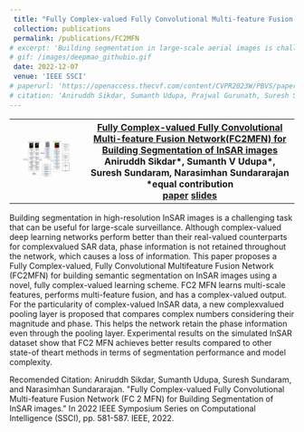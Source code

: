 ```yaml
---
 title: "Fully Complex-valued Fully Convolutional Multi-feature Fusion Network(FC2MFN) for Building Segmentation of InSAR images"
 collection: publications
 permalink: /publications/FC2MFN
# excerpt: 'Building segmentation in large-scale aerial images is challenging, especially for small buildings in dense and cluttered urban environments. Complex building structures with highly varied geometric footprints pose an additional challenge for the building segmentation task in satellite imagery. In this work, we propose to tackle the issue of detecting and segmenting small and complex-shaped buildings in Electro-Optical (EO) and SAR satellite imagery. A novel architecture Deep Multi-scale Aware Overcomplete Network (DeepMAO), is proposed that comprises an overcomplete branch that focuses on fine structural features and an undercomplete (U-Net) branch tasked to focus on coarse, semantic-rich features. Additionally, a novel self-regulating augmentation strategy, Loss-Mix, is proposed to increase pixel representation of misclassified pixels. DeepMAO is simple and efficient in accurately identifying small and geometrically complex buildings. Experimental results on SpaceNet 6 dataset, on both EO and SAR modalities, and the INRIA dataset show that DeepMAO achieves state-ofthe-art building segmentation performance, including small and complex-shaped buildings with a negligible increase in the parameter count. In addition, the presence of the overcomplete branch in DeepMAO helps in handling the speckle noise present in the SAR image modality.'
# gif: /images/deepmao_githubio.gif
 date: 2022-12-07
 venue: 'IEEE SSCI'
# paperurl: 'https://openaccess.thecvf.com/content/CVPR2023W/PBVS/papers Sikdar_DeepMAO_Deep_Multi-Scale_Aware_Overcomplete_Network_for_Building_Segmentation_in_CVPRW_2023_paper.pdf'
# citation: 'Aniruddh Sikdar, Sumanth Udupa, Prajwal Gurunath, Suresh Sundaram; Proceedings of the IEEE/CVF Conference on Computer Vision and Pattern Recognition (CVPR) Workshops, 2023, pp. 487-496.'
---
```


<table style="border-collapse: collapse; border: none; font-size:16px">
<tr style="border: none;">
<th style="border: none;"><img src="/images/FC2MFN.gif" width="75%" height="75%"/></th>
<th style="border: none; "><a href="https://arxiv.org/pdf/2212.07084.pdf">Fully Complex-valued Fully Convolutional Multi-feature Fusion Network(FC2MFN) for Building Segmentation of InSAR images</a><br>
Aniruddh Sikdar*, Sumanth V Udupa*, Suresh Sundaram, Narasimhan Sundararajan<br>
*equal contribution<br>
<a href="https://arxiv.org/pdf/2212.07084.pdf">paper</a>  <a href="https://docs.google.com/presentation/d/1YL2UnWHnB7iSNhJsbpOtb8Yc71zBNFfV/edit?usp=sharing&ouid=104963490925330429223&rtpof=true&sd=true">slides</a><br>

</th>
</tr>
</table>

Building segmentation in high-resolution InSAR images is a challenging task that can be useful for large-scale surveillance. Although complex-valued deep learning networks perform better than their real-valued counterparts for complexvalued SAR data, phase information is not retained throughout the network, which causes a loss of information. This paper proposes a Fully Complex-valued, Fully Convolutional Multifeature Fusion Network (FC2MFN) for building semantic segmentation on InSAR images using a novel, fully complex-valued learning scheme. FC2 MFN learns multi-scale features, performs multi-feature fusion, and has a complex-valued output. For the particularity of complex-valued InSAR data, a new complexvalued pooling layer is proposed that compares complex numbers considering their magnitude and phase. This helps the network retain the phase information even through the pooling layer. Experimental results on the simulated InSAR dataset show that FC2 MFN achieves better results compared to other state-of theart methods in terms of segmentation performance and model complexity.<br>

Recomended Citation: Aniruddh Sikdar, Sumanth Udupa, Suresh Sundaram, and Narasimhan Sundararajan. "Fully Complex-valued Fully Convolutional Multi-feature Fusion Network (FC 2 MFN) for Building Segmentation of InSAR images." In 2022 IEEE Symposium Series on Computational Intelligence (SSCI), pp. 581-587. IEEE, 2022.

